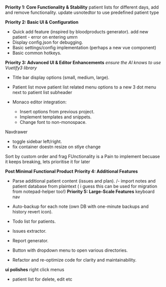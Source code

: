 **Priority 1: Core Functionality & Stability**
patient lists for different days, add and remove functionality.
update usnotedtor to use predefined patient type


**Priority 2: Basic UI & Configuration**
- Quick add feature (inspired by bloodproducts generator).
add new patient - error on entering umrn
- Display config.json for debugging.
- Basic settings/config implementation (perhaps a new vue component)
- Basic common hotkeys.

**Priority 3: Advanced UI & Editor Enhancements**
*ensure the AI knows to use Vuetify3 library*
- Title bar display options (small, medium, large).

 - Patient list
  move patient list related menu options to a new 3 dot menu next to patient list subheader


- Monaco editor integration:
  - Insert options from previous project.
  - Implement templates and snippets.
  - Change font to non-monospace.

Navdrawer
 -  toggle sidebar left/right.
  - fix  container doestn resize on stlye change

Sort by custom order and frag FUnctionality is a Pain to implement becuase it keeps breaking, lets prioritise it for later


**Post Minimal Functional Product**
**Priority 4: Additional Features**
- Parse additional patient content (issues and plan).
/- import notes and patient database from plaintext ( i guess this can be used for migration from notepad-helper too!)
**Priority 5: Large-Scale Features**
keyboard nav
- Auto-backup for each note (own DB with one-minute backups and history revert icon).
- Todo list for patients.
- Issues extractor.
- Report generator.

- Button with dropdown menu to open various directories.
- Refactor and re-optimize code for clarity and maintainability.

****ui polishes****
right click menus
 - patient list for delete, edit etc